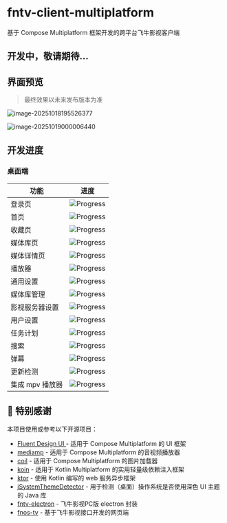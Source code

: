# fntv-client-multiplatform

基于 Compose Multiplatform 框架开发的跨平台飞牛影视客户端



## 开发中，敬请期待...



## 界面预览

> 最终效果以未来发布版本为准

![image-20251018195526377](http://oss.jankinwu.com/img/image-20251018195526377.png)

![image-20251019000006440](http://oss.jankinwu.com/img/image-20251019000006440.png)



## 开发进度

### 桌面端

| 功能            | 进度                                        |
| --------------- |-------------------------------------------|
| 登录页          | ![Progress](https://progress-bar.xyz/80/) |
| 首页            | ![Progress](https://progress-bar.xyz/90/) |
| 收藏页          | ![Progress](https://progress-bar.xyz/0/)  |
| 媒体库页        | ![Progress](https://progress-bar.xyz/90/) |
| 媒体详情页      | ![Progress](https://progress-bar.xyz/10/) |
| 播放器          | ![Progress](https://progress-bar.xyz/60/) |
| 通用设置        | ![Progress](https://progress-bar.xyz/0/)  |
| 媒体库管理      | ![Progress](https://progress-bar.xyz/0/)  |
| 影视服务器设置  | ![Progress](https://progress-bar.xyz/0/)  |
| 用户设置        | ![Progress](https://progress-bar.xyz/0/)  |
| 任务计划        | ![Progress](https://progress-bar.xyz/0/)  |
| 搜索            | ![Progress](https://progress-bar.xyz/0/)  |
| 弹幕            | ![Progress](https://progress-bar.xyz/0/)  |
| 更新检测        | ![Progress](https://progress-bar.xyz/0/)  |
| 集成 mpv 播放器 | ![Progress](https://progress-bar.xyz/0/)  |

## 🙏 特别感谢

本项目使用或参考以下开源项目：

- [Fluent Design UI ](https://github.com/compose-fluent/compose-fluent-ui) - 适用于 Compose Multiplatform 的 UI 框架
- [mediamp](https://github.com/open-ani/mediamp) -  适用于 Compose Multiplatform 的音视频播放器
- [coil](https://github.com/coil-kt/coil) - 适用于 Compose Multiplatform 的图片加载器
- [koin](https://github.com/InsertKoinIO/koin) - 适用于 Kotlin Multiplatform 的实用轻量级依赖注入框架
- [ktor](https://github.com/ktorio/ktor) - 使用 Kotlin 编写的 web 服务异步框架
- [jSystemThemeDetector](https://github.com/Dansoftowner/jSystemThemeDetector) - 用于检测（桌面）操作系统是否使用深色 UI 主题的 Java 库
- [fntv-electron](https://github.com/QiaoKes/fntv-electron) - 飞牛影视PC版 electron 封装
- [fnos-tv](https://github.com/thshu/fnos-tv) - 基于飞牛影视接口开发的网页端

